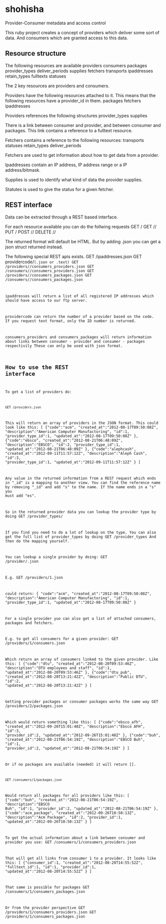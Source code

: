 shohisha
========

Provider-Consumer metadata and access control

This ruby project creates a concept of providers which deliver some sort of
data.  And consumers which are granted access to this data.

Resource structure
------------------

The following resources are available
    providers
    consumers
    packages
    provider_types
    deliver_periods
    supplies
    fetchers
    transports
    ipaddresses
    retain_types
    fulltexts
    statuses

The 2 key resources are providers and consumers.

Providers have the following resources attached to it. This means that the
following resources have a provider_id in them.
    packages
    fetchers
    ipaddresses

Providers references the following structures
    provider_types
    supplies

There is a link between consumer and provider, and between consumer
and packages.
This link contains a reference to a fulltext resource.

Fetchers contains a reference to the following resources:
    transports
    statuses
    retain_types
    deliver_periods

Fetchers are used to get information about how to get data from a provider.

Ipaddresses contain an IP address, IP address range or a IP address/bitmask.

Supplies is used to identify what kind of data the provider supplies.

Statutes is used to give the status for a given fetcher.


REST interface
--------------

Data can be extracted through a REST based interface.

For each resource available you can do the follwing requests
    GET /<resource>
    GET /<resource>/<id>
    PUT /<resource>
    POST /<resource>/<id>
    DELETE /<resource>/<id>

The returned format will default be HTML. But by adding .json you can get
a json struct returned instead.

The following special REST apis exists.
    GET /ipaddresses.json
    GET providercode/<code>(.json or .text)
    GET /providers/<id>/consumers_providers.json
    GET /consumers/<id>/consumers_providers.json
    GET /providers/<id>/consumers_packages.json
    GET /consumers/<id>/consumers_packages.json

ipaddresses will return a list of all registered IP addresses which should
have access to our ftp server.

providercode can return the number of a provider based on the code.
If you request text format, only the ID number is returned.

consumers_providers and consumers_packages will return information about
links between consumer - provider and consumer - packages respectivily
These can only be used with json format.


How to use the REST interface
-----------------------------

To get a list of providers do:

    GET /providers.json

This will return an array of providers in the JSON format.
This could look like this:
[
  {"code":"acm",
   "created_at":"2012-08-17T09:50:08Z",
   "description":"American Computer Manufactoring",
   "id":1,
   "provider_type_id":1,
   "updated_at":"2012-08-17T09:50:08Z"
  },
  {"code":"ebsco",
   "created_at":"2012-08-21T06:48:09Z",
   "description":"EBSCO",
   "id":2,
   "provider_type_id":1,
   "updated_at":"2012-08-21T06:48:09Z"
  },
  {"code":"alephcash",
   "created_at":"2012-09-11T11:57:12Z",
   "description":"Aleph Cash",
   "id":3,
   "provider_type_id":1,
   "updated_at":"2012-09-11T11:57:12Z"
  }
]

Any value in the returned information from a REST request which ends in 
"_id" is a mapping to another view.
You can find the reference name by removing "_id" and add "s" to the name.
If the name ends in a "s" you must add "es".

So in the returned provider data you can lookup the provider type by doing
  GET /provider_types/<value>

If you find you need to do a lot of lookup on the type. You can also get the
full list of provider_types by doing
  GET /provider_types
And then do the mapping yourself.

You can lookup a single provider by doing:
  GET /provider/<id>.json

E.g.
  GET /providers/1.json

could return:
{
  "code":"acm",
  "created_at":"2012-08-17T09:50:08Z",
  "description":"American Computer Manufactoring",
  "id":1,
  "provider_type_id":1,
  "updated_at":"2012-08-17T09:50:08Z"
}

For a single provider yuo can also get a list of attached consumers, packages
and fetchers.

E.g. to get all consumers for a given provider:
    GET /providers/1/consumers.json

Which return an array of consumers linked to the given provider.
Like this:
[
  {"code":"dtu",
   "created_at":"2012-08-20T09:53:46Z",
   "description":"DTU employees and staff",
   "id":1,
   "updated_at":"2012-08-20T09:53:46Z"
  },
  {"code":"dtu_pub",
   "created_at":"2012-08-20T13:21:42Z",
   "description":"Public DTU",
   "id":2,
   "updated_at":"2012-08-20T13:21:42Z"
  }
]

Getting provider packages or consumer packages works the same way
    GET /providers/2/packages.json

Which would return something like this:
[
  {"code":"ebsco_afh",
   "created_at":"2012-09-26T15:01:48Z",
   "description":"Ebsco AFH",
   "id":3,
   "provider_id":2,
   "updated_at":"2012-09-26T15:01:48Z"
  },
  {"code":"buh",
   "created_at":"2012-08-21T06:54:19Z",
   "description":"EBSCO Buh",
   "id":1,
   "provider_id":2,
   "updated_at":"2012-08-21T06:54:19Z"
  }
]

Or if no packages are available (needed) it will return [].

    GET /consumers/1/packages.json

Would return all packages for all providers like this:
[
  {"code":"buh",
   "created_at":"2012-08-21T06:54:19Z",
   "description":"EBSCO Buh",
   "id":1,
   "provider_id":2,
   "updated_at":"2012-08-21T06:54:19Z"
  },
  {"code":"acm_package",
   "created_at":"2012-09-26T10:50:13Z",
   "description":"Acm Package",
   "id":2,
   "provider_id":1,
   "updated_at":"2012-09-26T10:50:13Z"
  }
]


To get the actual information about a link between consumer and provider
you use:
    GET /consumers/1/consumers_providers.json

That will get all links from consumer 1 to a provider.
It looks like this:
[
  {"consumer_id":1,
   "created_at":"2012-08-20T14:55:52Z",
   "fulltext_id":1,
   "id":1,
   "provider_id":1,
   "updated_at":"2012-08-20T14:55:52Z"
  }
]

That same is possible for packages
    GET /consumers/1/consumers_packages.json

Or from the provider perspective
    GET /providers/1/consumers_providers.json
    GET /providers/1/consumers_packages.json
